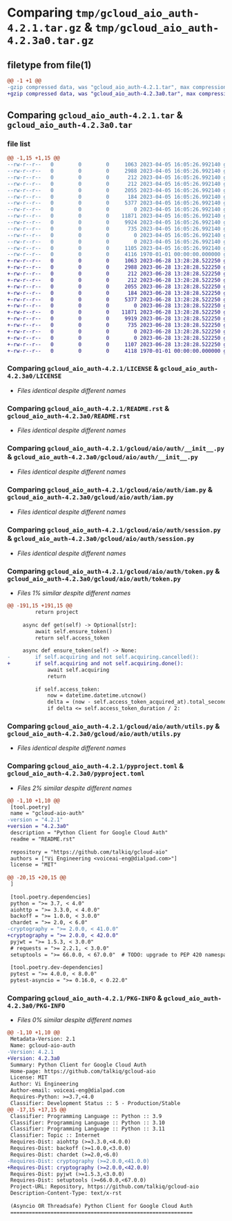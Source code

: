 # Comparing `tmp/gcloud_aio_auth-4.2.1.tar.gz` & `tmp/gcloud_aio_auth-4.2.3a0.tar.gz`

## filetype from file(1)

```diff
@@ -1 +1 @@
-gzip compressed data, was "gcloud_aio_auth-4.2.1.tar", max compression
+gzip compressed data, was "gcloud_aio_auth-4.2.3a0.tar", max compression
```

## Comparing `gcloud_aio_auth-4.2.1.tar` & `gcloud_aio_auth-4.2.3a0.tar`

### file list

```diff
@@ -1,15 +1,15 @@
--rw-r--r--   0        0        0     1063 2023-04-05 16:05:26.992140 gcloud_aio_auth-4.2.1/LICENSE
--rw-r--r--   0        0        0     2988 2023-04-05 16:05:26.992140 gcloud_aio_auth-4.2.1/README.rst
--rw-r--r--   0        0        0      212 2023-04-05 16:05:26.992140 gcloud_aio_auth-4.2.1/gcloud/__init__.py
--rw-r--r--   0        0        0      212 2023-04-05 16:05:26.992140 gcloud_aio_auth-4.2.1/gcloud/aio/__init__.py
--rw-r--r--   0        0        0     2055 2023-04-05 16:05:26.992140 gcloud_aio_auth-4.2.1/gcloud/aio/auth/__init__.py
--rw-r--r--   0        0        0      184 2023-04-05 16:05:26.992140 gcloud_aio_auth-4.2.1/gcloud/aio/auth/build_constants.py
--rw-r--r--   0        0        0     5377 2023-04-05 16:05:26.992140 gcloud_aio_auth-4.2.1/gcloud/aio/auth/iam.py
--rw-r--r--   0        0        0        0 2023-04-05 16:05:26.992140 gcloud_aio_auth-4.2.1/gcloud/aio/auth/py.typed
--rw-r--r--   0        0        0    11871 2023-04-05 16:05:26.992140 gcloud_aio_auth-4.2.1/gcloud/aio/auth/session.py
--rw-r--r--   0        0        0     9924 2023-04-05 16:05:26.992140 gcloud_aio_auth-4.2.1/gcloud/aio/auth/token.py
--rw-r--r--   0        0        0      735 2023-04-05 16:05:26.992140 gcloud_aio_auth-4.2.1/gcloud/aio/auth/utils.py
--rw-r--r--   0        0        0        0 2023-04-05 16:05:26.992140 gcloud_aio_auth-4.2.1/gcloud/aio/py.typed
--rw-r--r--   0        0        0        0 2023-04-05 16:05:26.992140 gcloud_aio_auth-4.2.1/gcloud/py.typed
--rw-r--r--   0        0        0     1105 2023-04-05 16:05:26.992140 gcloud_aio_auth-4.2.1/pyproject.toml
--rw-r--r--   0        0        0     4116 1970-01-01 00:00:00.000000 gcloud_aio_auth-4.2.1/PKG-INFO
+-rw-r--r--   0        0        0     1063 2023-06-28 13:28:28.522250 gcloud_aio_auth-4.2.3a0/LICENSE
+-rw-r--r--   0        0        0     2988 2023-06-28 13:28:28.522250 gcloud_aio_auth-4.2.3a0/README.rst
+-rw-r--r--   0        0        0      212 2023-06-28 13:28:28.522250 gcloud_aio_auth-4.2.3a0/gcloud/__init__.py
+-rw-r--r--   0        0        0      212 2023-06-28 13:28:28.522250 gcloud_aio_auth-4.2.3a0/gcloud/aio/__init__.py
+-rw-r--r--   0        0        0     2055 2023-06-28 13:28:28.522250 gcloud_aio_auth-4.2.3a0/gcloud/aio/auth/__init__.py
+-rw-r--r--   0        0        0      184 2023-06-28 13:28:28.522250 gcloud_aio_auth-4.2.3a0/gcloud/aio/auth/build_constants.py
+-rw-r--r--   0        0        0     5377 2023-06-28 13:28:28.522250 gcloud_aio_auth-4.2.3a0/gcloud/aio/auth/iam.py
+-rw-r--r--   0        0        0        0 2023-06-28 13:28:28.522250 gcloud_aio_auth-4.2.3a0/gcloud/aio/auth/py.typed
+-rw-r--r--   0        0        0    11871 2023-06-28 13:28:28.522250 gcloud_aio_auth-4.2.3a0/gcloud/aio/auth/session.py
+-rw-r--r--   0        0        0     9919 2023-06-28 13:28:28.522250 gcloud_aio_auth-4.2.3a0/gcloud/aio/auth/token.py
+-rw-r--r--   0        0        0      735 2023-06-28 13:28:28.522250 gcloud_aio_auth-4.2.3a0/gcloud/aio/auth/utils.py
+-rw-r--r--   0        0        0        0 2023-06-28 13:28:28.522250 gcloud_aio_auth-4.2.3a0/gcloud/aio/py.typed
+-rw-r--r--   0        0        0        0 2023-06-28 13:28:28.522250 gcloud_aio_auth-4.2.3a0/gcloud/py.typed
+-rw-r--r--   0        0        0     1107 2023-06-28 13:28:28.522250 gcloud_aio_auth-4.2.3a0/pyproject.toml
+-rw-r--r--   0        0        0     4118 1970-01-01 00:00:00.000000 gcloud_aio_auth-4.2.3a0/PKG-INFO
```

### Comparing `gcloud_aio_auth-4.2.1/LICENSE` & `gcloud_aio_auth-4.2.3a0/LICENSE`

 * *Files identical despite different names*

### Comparing `gcloud_aio_auth-4.2.1/README.rst` & `gcloud_aio_auth-4.2.3a0/README.rst`

 * *Files identical despite different names*

### Comparing `gcloud_aio_auth-4.2.1/gcloud/aio/auth/__init__.py` & `gcloud_aio_auth-4.2.3a0/gcloud/aio/auth/__init__.py`

 * *Files identical despite different names*

### Comparing `gcloud_aio_auth-4.2.1/gcloud/aio/auth/iam.py` & `gcloud_aio_auth-4.2.3a0/gcloud/aio/auth/iam.py`

 * *Files identical despite different names*

### Comparing `gcloud_aio_auth-4.2.1/gcloud/aio/auth/session.py` & `gcloud_aio_auth-4.2.3a0/gcloud/aio/auth/session.py`

 * *Files identical despite different names*

### Comparing `gcloud_aio_auth-4.2.1/gcloud/aio/auth/token.py` & `gcloud_aio_auth-4.2.3a0/gcloud/aio/auth/token.py`

 * *Files 1% similar despite different names*

```diff
@@ -191,15 +191,15 @@
         return project
 
     async def get(self) -> Optional[str]:
         await self.ensure_token()
         return self.access_token
 
     async def ensure_token(self) -> None:
-        if self.acquiring and not self.acquiring.cancelled():
+        if self.acquiring and not self.acquiring.done():
             await self.acquiring
             return
 
         if self.access_token:
             now = datetime.datetime.utcnow()
             delta = (now - self.access_token_acquired_at).total_seconds()
             if delta <= self.access_token_duration / 2:
```

### Comparing `gcloud_aio_auth-4.2.1/gcloud/aio/auth/utils.py` & `gcloud_aio_auth-4.2.3a0/gcloud/aio/auth/utils.py`

 * *Files identical despite different names*

### Comparing `gcloud_aio_auth-4.2.1/pyproject.toml` & `gcloud_aio_auth-4.2.3a0/pyproject.toml`

 * *Files 2% similar despite different names*

```diff
@@ -1,10 +1,10 @@
 [tool.poetry]
 name = "gcloud-aio-auth"
-version = "4.2.1"
+version = "4.2.3a0"
 description = "Python Client for Google Cloud Auth"
 readme = "README.rst"
 
 repository = "https://github.com/talkiq/gcloud-aio"
 authors = ["Vi Engineering <voiceai-eng@dialpad.com>"]
 license = "MIT"
 
@@ -20,15 +20,15 @@
 ]
 
 [tool.poetry.dependencies]
 python = ">= 3.7, < 4.0"
 aiohttp = ">= 3.3.0, < 4.0.0"
 backoff = ">= 1.0.0, < 3.0.0"
 chardet = ">= 2.0, < 6.0"
-cryptography = ">= 2.0.0, < 41.0.0"
+cryptography = ">= 2.0.0, < 42.0.0"
 pyjwt = ">= 1.5.3, < 3.0.0"
 # requests = ">= 2.2.1, < 3.0.0"
 setuptools = ">= 66.0.0, < 67.0.0"  # TODO: upgrade to PEP 420 namespace packages
 
 [tool.poetry.dev-dependencies]
 pytest = ">= 4.0.0, < 8.0.0"
 pytest-asyncio = ">= 0.16.0, < 0.22.0"
```

### Comparing `gcloud_aio_auth-4.2.1/PKG-INFO` & `gcloud_aio_auth-4.2.3a0/PKG-INFO`

 * *Files 0% similar despite different names*

```diff
@@ -1,10 +1,10 @@
 Metadata-Version: 2.1
 Name: gcloud-aio-auth
-Version: 4.2.1
+Version: 4.2.3a0
 Summary: Python Client for Google Cloud Auth
 Home-page: https://github.com/talkiq/gcloud-aio
 License: MIT
 Author: Vi Engineering
 Author-email: voiceai-eng@dialpad.com
 Requires-Python: >=3.7,<4.0
 Classifier: Development Status :: 5 - Production/Stable
@@ -17,15 +17,15 @@
 Classifier: Programming Language :: Python :: 3.9
 Classifier: Programming Language :: Python :: 3.10
 Classifier: Programming Language :: Python :: 3.11
 Classifier: Topic :: Internet
 Requires-Dist: aiohttp (>=3.3.0,<4.0.0)
 Requires-Dist: backoff (>=1.0.0,<3.0.0)
 Requires-Dist: chardet (>=2.0,<6.0)
-Requires-Dist: cryptography (>=2.0.0,<41.0.0)
+Requires-Dist: cryptography (>=2.0.0,<42.0.0)
 Requires-Dist: pyjwt (>=1.5.3,<3.0.0)
 Requires-Dist: setuptools (>=66.0.0,<67.0.0)
 Project-URL: Repository, https://github.com/talkiq/gcloud-aio
 Description-Content-Type: text/x-rst
 
 (Asyncio OR Threadsafe) Python Client for Google Cloud Auth
 ===========================================================
```

